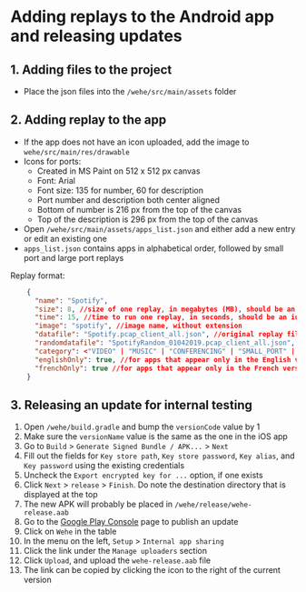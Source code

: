 # Adding replays to the Android app and releasing updates

## 1. Adding files to the project

* Place the json files into the `/wehe/src/main/assets` folder

## 2. Adding replay to the app

* If the app does not have an icon uploaded, add the image to `wehe/src/main/res/drawable`
* Icons for ports:
  * Created in MS Paint on 512 x 512 px canvas
  * Font: Arial
  * Font size: 135 for number, 60 for description
  * Port number and description both center aligned
  * Bottom of number is 216 px from the top of the canvas
  * Top of the description is 296 px from the top of the canvas
* Open `/wehe/src/main/assets/apps_list.json` and either add a new entry or edit an existing one
* `apps_list.json` contains apps in alphabetical order, followed by small port and large port replays

Replay format:
```json
    {
      "name": "Spotify", 
      "size": 8, //size of one replay, in megabytes (MB), should be an integer
      "time": 15, //time to run one replay, in seconds, should be an integer
      "image": "spotify", //image name, without extension
      "datafile": "Spotify.pcap_client_all.json", //original replay file name
      "randomdatafile": "SpotifyRandom_01042019.pcap_client_all.json", //random replay file name
      "category": <"VIDEO" | "MUSIC" | "CONFERENCING" | "SMALL_PORT" | "LARGE_PORT">, //depends on the tab the app/port is displayed on
      "englishOnly": true, //for apps that appear only in the English version
      "frenchOnly": true //for apps that appear only in the French version
    }
```

## 3. Releasing an update for internal testing

1. Open `/wehe/build.gradle` and bump the `versionCode` value by 1
2. Make sure the `versionName` value is the same as the one in the iOS app
3. Go to `Build` > `Generate Signed Bundle / APK...` > `Next`
4. Fill out the fields for `Key store path`, `Key store password`, `Key alias`, and `Key password` using the existing credentials
5. Uncheck the `Export encrypted key for ...` option, if one exists
6. Click `Next` > `release` > `Finish`. Do note the destination directory that is displayed at the top
7. The new APK will probably be placed in `/wehe/release/wehe-release.aab`
8. Go to the [Google Play Console](https://play.google.com/apps/publish) page to publish an update
9. Click on `Wehe` in the table
10. In the menu on the left, `Setup` > `Internal app sharing`
11. Click the link under the `Manage uploaders` section
12. Click `Upload`, and upload the `wehe-release.aab` file
13. The link can be copied by clicking the icon to the right of the current version
